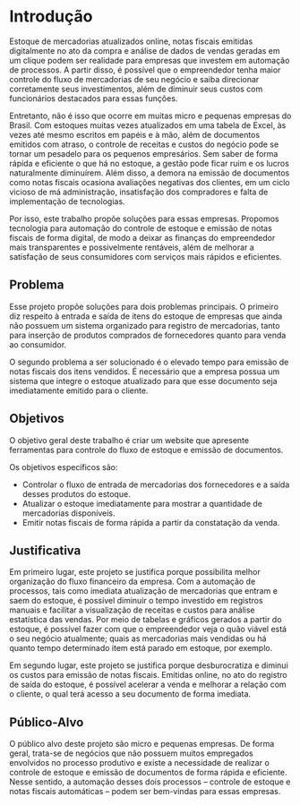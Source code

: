 # Introdução


Estoque de mercadorias atualizados online, notas fiscais emitidas digitalmente no ato da compra e análise de dados de vendas geradas em um clique podem ser realidade para empresas que investem em automação de processos. A partir disso, é possível que o empreendedor tenha maior controle do fluxo de mercadorias de seu negócio e saiba direcionar corretamente seus investimentos, além de diminuir seus custos com funcionários destacados para essas funções.

Entretanto, não é isso que ocorre em muitas micro e pequenas empresas do Brasil. Com estoques muitas vezes atualizados em uma tabela de Excel, às vezes até mesmo escritos em papéis e à mão, além de documentos emitidos com atraso, o controle de receitas e custos do negócio pode se tornar um pesadelo para os pequenos empresários. Sem saber de forma rápida e eficiente o que há no estoque, a gestão pode ficar ruim e os lucros naturalmente diminuírem. Além disso, a demora na emissão de documentos como notas fiscais ocasiona avaliações negativas dos clientes, em um ciclo vicioso de má administração, insatisfação dos compradores e falta de implementação de tecnologias. 

Por isso, este trabalho propõe soluções para essas empresas. Propomos tecnologia para automação do controle de estoque e emissão de notas fiscais de forma digital, de modo a deixar as finanças do empreendedor mais transparentes e possivelmente rentáveis, além de melhorar a satisfação de seus consumidores com serviços mais rápidos e eficientes.

## Problema
Esse projeto propõe soluções para dois problemas principais. O primeiro diz respeito à entrada e saída de itens do estoque de empresas que ainda não possuem um sistema organizado para registro de mercadorias, tanto para inserção de produtos comprados de fornecedores quanto para venda ao consumidor.

O segundo problema a ser solucionado é o elevado tempo para emissão de notas fiscais dos itens vendidos. É necessário que a empresa possua um sistema que integre o estoque atualizado para que esse documento seja imediatamente emitido para o cliente. 


## Objetivos


O objetivo geral deste trabalho é criar um website que apresente ferramentas para controle do fluxo de estoque e emissão de documentos. 

Os objetivos específicos são:

-	Controlar o fluxo de entrada de mercadorias dos fornecedores e a saída desses produtos do estoque. 
-	Atualizar o estoque imediatamente para mostrar a quantidade de mercadorias disponíveis.
-	Emitir notas fiscais de forma rápida a partir da constatação da venda. 


## Justificativa

Em primeiro lugar, este projeto se justifica porque possibilita melhor organização do fluxo financeiro da empresa. Com a automação de processos, tais como imediata atualização de mercadorias que entram e saem do estoque, é possível diminuir o tempo investido em registros manuais e facilitar a visualização de receitas e custos para análise estatística das vendas. Por meio de tabelas e gráficos gerados a partir do estoque, é possível fazer com que o empreendedor veja o quão viável está o seu negócio atualmente; quais as mercadorias mais vendidas ou há quanto tempo determinado item está parado em estoque, por exemplo. 

Em segundo lugar, este projeto se justifica porque desburocratiza e diminui os custos para emissão de notas fiscais. Emitidas online, no ato do registro de saída do estoque, é possível acelerar a venda e melhorar a relação com o cliente, o qual terá acesso a seu documento de forma imediata. 


## Público-Alvo

O público alvo deste projeto são micro e pequenas empresas. De forma geral, trata-se de negócios que não possuem muitos empregados envolvidos no processo produtivo e existe a necessidade de realizar o controle de estoque e emissão de documentos de forma rápida e eficiente. Nesse sentido, a automação desses dois processos – controle de estoque e notas fiscais automáticas – podem ser bem-vindas para essas empresas. 